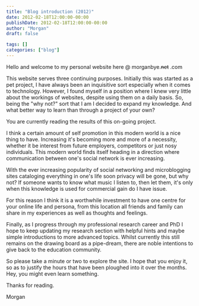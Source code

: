 ```yaml
---
title: "Blog introduction (2012)"
date: 2012-02-18T12:00:00-00:00
publishDate: 2012-02-18T12:00:00-00:00
author: "Morgan"
draft: false

tags: []
categories: ["blog"]
---
```


Hello and welcome to my personal website here @ morganbye.~~net~~ .com

This website serves three continuing purposes. Initially this was started as a pet project, I have always been an inquisitive sort especially when it comes to technology. However, I found myself in a position where I knew very little about the workings of websites, despite using them on a daily basis. So, being the "why not?" sort that I am I decided to expand my knowledge. And what better way to learn than through a project of your own?

You are currently reading the results of this on-going project.

I think a certain amount of self promotion in this modern world is a nice thing to have. Increasing it's becoming more and more of a necessity, whether it be interest from future employers, competitors or just nosy individuals. This modern world finds itself heading in a direction where communication between one's social network is ever increasing.

With the ever increasing popularity of social networking and microblogging sites cataloging everything in one's life soon privacy will be gone, but why not? If someone wants to know what music I listen to, then let them, it's only when this knowledge is used for commercial gain do I have issue.

For this reason I think it is a worthwhile investment to have one centre for your online life and persona, from this location all friends and family can share in my experiences as well as thoughts and feelings.

Finally, as I progress through my professional research career and PhD I hope to keep updating my research section with helpful hints and maybe simple introductions to more advanced topics. Whilst currently this still remains on the drawing board as a pipe-dream, there are noble intentions to give back to the education community.

So please take a minute or two to explore the site. I hope that you enjoy it, so as to justify the hours that have been ploughed into it over the months. Hey, you might even learn something.

Thanks for reading.

Morgan
